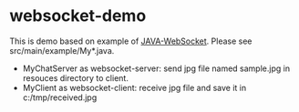 # websocket-demo

This is demo based on example of [JAVA-WebSocket](https://github.com/TooTallNate/Java-WebSocket). Please see src/main/example/My*.java.  

* MyChatServer as websocket-server: send jpg file named sample.jpg in resouces directory to client.  
* MyClient as websocket-client: receive jpg file and save it in c:/tmp/received.jpg  
